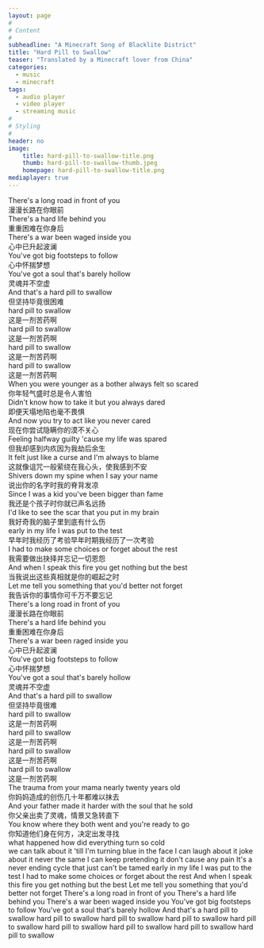 ```yaml
---
layout: page
#
# Content
#
subheadline: "A Minecraft Song of Blacklite District"
title: "Hard Pill to Swallow"
teaser: "Translated by a Minecraft lover from China"
categories:
  - music
  - minecraft
tags:
  - audio player
  - video player
  - streaming music
#
# Styling
#
header: no
image:
    title: hard-pill-to-swallow-title.png
    thumb: hard-pill-to-swallow-thumb.jpeg
    homepage: hard-pill-to-swallow-title.png
mediaplayer: true
---
```

There's a long road in front of you  
漫漫长路在你眼前  
There's a hard life behind you  
重重困难在你身后  
There's a war been waged inside you  
心中已升起波澜  
You've got big footsteps to follow  
心中怀揣梦想  
You've got a soul that's barely hollow  
灵魂并不空虚  
And that's a hard pill to swallow  
但坚持毕竟很困难  
hard pill to swallow  
这是一剂苦药啊  
hard pill to swallow  
这是一剂苦药啊  
hard pill to swallow  
这是一剂苦药啊  
hard pill to swallow  
这是一剂苦药啊  
When you were younger as a bother always felt so scared  
你年轻气盛时总是令人害怕  
Didn't know how to take it but you always dared  
即便天塌地陷也毫不畏惧  
And now you try to act like you never cared  
现在你尝试隐瞒你的漠不关心  
Feeling halfway guilty 'cause my life was spared  
但我却感到内疚因为我劫后余生  
It felt just like a curse and I'm always to blame  
这就像诅咒一般萦绕在我心头，使我感到不安  
Shivers down my spine when I say your name  
说出你的名字时我的脊背发凉  
Since I was a kid you've been bigger than fame  
我还是个孩子时你就已声名远扬  
I'd like to see the scar that you put in my brain  
我好奇我的脑子里到底有什么伤  
early in my life I was put to the test  
早年时我经历了考验早年时期我经历了一次考验  
I had to make some choices or forget about the rest  
我需要做出抉择并忘记一切恩怨  
And when I speak this fire you get nothing but the best  
当我说出这些真相就是你的崛起之时  
Let me tell you something that you'd better not forget  
我告诉你的事情你可千万不要忘记  
There's a long road in front of you  
漫漫长路在你眼前  
There's a hard life behind you  
重重困难在你身后  
There's a war been raged inside you  
心中已升起波澜  
You've got big footsteps to follow  
心中怀揣梦想  
You've got a soul that's barely hollow  
灵魂并不空虚  
And that's a hard pill to swallow  
但坚持毕竟很难  
hard pill to swallow  
这是一剂苦药啊  
hard pill to swallow  
这是一剂苦药啊  
hard pill to swallow  
这是一剂苦药啊  
hard pill to swallow  
这是一剂苦药啊  
The trauma from your mama nearly twenty years old  
你妈妈造成的创伤几十年都难以抹去  
And your father made it harder with the soul that he sold  
你父亲出卖了灵魂，情景又急转直下  
You know where they both went and you're ready to go  
你知道他们身在何方，决定出发寻找  
what happened how did everything turn so cold  
we can talk about it 'till I'm turning blue in the face
I can laugh about it joke about it never the same
I can keep pretending it don't cause any pain
It's a never ending cycle that just can't be tamed
early in my life I was put to the test
I had to make some choices or forget about the rest
And when I speak this fire you get nothing but the best
Let me tell you something that you'd better not forget
There's a long road in front of you
There's a hard life behind you
There's a war been waged inside you
You've got big footsteps to follow
You've got a soul that's barely hollow
And that's a hard pill to swallow
hard pill to swallow
hard pill to swallow
hard pill to swallow
hard pill to swallow
hard pill to swallow
hard pill to swallow
hard pill to swallow
hard pill to swallow